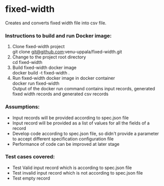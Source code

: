 # fixed-width
Creates and converts fixed width file into csv file. 

### Instructions to build and run Docker image:
1) Clone fixed-width project<br>
    git clone git@github.com:venu-uppala/fixed-width.git<br>
2) Change to the project root directory<br>
    cd fixed-width<br>
3) Build fixed-width docker image<br> 
    docker build -t fixed-width .<br>
4) Run fixed-width docker image in docker container<br> 
     docker run fixed-width<br>
   Output of the docker run command contains input records, generated fixed width records and generated csv records<br>
   
### Assumptions:
- Input records will be provided according to spec.json file
- Input record will be provided as a list of values for all the fields of a record
- Develop code according to spec.json file, so didn't provide a parameter to accept different specification configuration file
- Performance of code can be improved at later stage

### Test cases covered:
- Test Valid input record which is according to spec.json file
- Test invalid input record which is not according to spec.json file
- Test empty record
